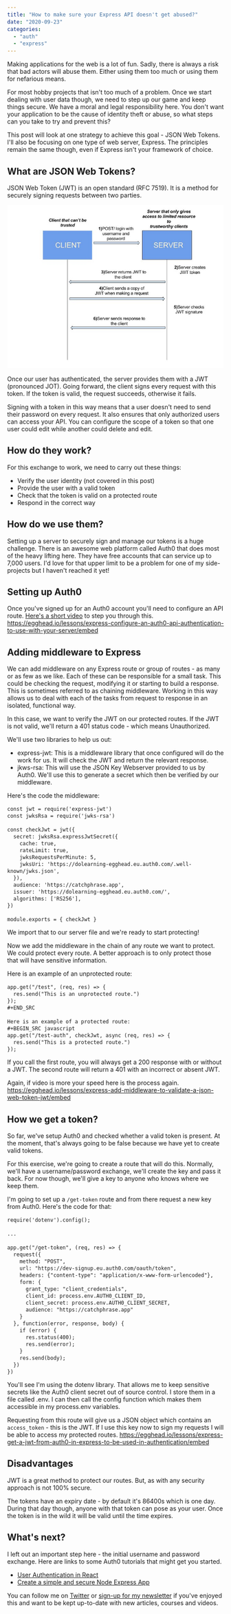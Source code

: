 ```yaml
---
title: "How to make sure your Express API doesn't get abused?"
date: "2020-09-23"
categories: 
  - "auth"
  - "express"
---
```


Making applications for the web is a lot of fun. Sadly, there is always a risk that bad actors will abuse them. Either using them too much or using them for nefarious means.

For most hobby projects that isn't too much of a problem. Once we start dealing with user data though, we need to step up our game and keep things secure. We have a moral and legal responsibility here. You don't want your application to be the cause of identity theft or abuse, so what steps can you take to try and prevent this?

This post will look at one strategy to achieve this goal - JSON Web Tokens. I'll also be focusing on one type of web server, Express. The principles remain the same though, even if Express isn't your framework of choice.

## What are JSON Web Tokens?

JSON Web Token (JWT) is an open standard (RFC 7519). It is a method for securely signing requests between two parties.

![1_l-FS80RhxUgjZOKGgOXnTQ.jpeg](images/NEUiX1VlD.jpeg)

Once our user has authenticated, the server provides them with a JWT (pronounced JOT). Going forward, the client signs every request with this token. If the token is valid, the request succeeds, otherwise it fails.

Signing with a token in this way means that a user doesn't need to send their password on every request. It also ensures that only authorized users can access your API. You can configure the scope of a token so that one user could edit while another could delete and edit.

## How do they work?

For this exchange to work, we need to carry out these things:

- Verify the user identity (not covered in this post)
- Provide the user with a valid token
- Check that the token is valid on a protected route
- Respond in the correct way

## How do we use them?

Setting up a server to securely sign and manage our tokens is a huge challenge. There is an awesome web platform called Auth0 that does most of the heavy lifting here. They have free accounts that can service up to 7,000 users. I'd love for that upper limit to be a problem for one of my side-projects but I haven't reached it yet!

## Setting up Auth0

Once you've signed up for an Auth0 account you'll need to configure an API route. [Here's a short video](https://egghead.io/lessons/express-configure-an-auth0-api-authentication-to-use-with-your-server?pl=building-an-api-with-express-f1ea) to step you through this. https://egghead.io/lessons/express-configure-an-auth0-api-authentication-to-use-with-your-server/embed

## Adding middleware to Express

We can add middleware on any Express route or group of routes - as many or as few as we like. Each of these can be responsible for a small task. This could be checking the request, modifying it or starting to build a response. This is sometimes referred to as chaining middleware. Working in this way allows us to deal with each of the tasks from request to response in an isolated, functional way.

In this case, we want to verify the JWT on our protected routes. If the JWT is not valid, we'll return a 401 status code - which means Unauthorized.

We'll use two libraries to help us out:

- express-jwt: This is a middleware library that once configured will do the work for us. It will check the JWT and return the relevant response.
- jkws-rsa: This will use the JSON Key Webserver provided to us by Auth0. We'll use this to generate a secret which then be verified by our middleware.

Here's the code the middleware:

```
const jwt = require('express-jwt')
const jwksRsa = require('jwks-rsa')

const checkJwt = jwt({
  secret: jwksRsa.expressJwtSecret({
    cache: true,
    rateLimit: true,
    jwksRequestsPerMinute: 5,
    jwksUri: 'https://dolearning-egghead.eu.auth0.com/.well-known/jwks.json',
  }),
  audience: 'https://catchphrase.app',
  issuer: 'https://dolearning-egghead.eu.auth0.com/',
  algorithms: ['RS256'],
})

module.exports = { checkJwt }
```

We import that to our server file and we're ready to start protecting!

Now we add the middleware in the chain of any route we want to protect. We could protect every route. A better approach is to only protect those that will have sensitive information.

Here is an example of an unprotected route:

```
app.get("/test", (req, res) => {
  res.send("This is an unprotected route.")
});
#+END_SRC

Here is an example of a protected route:
#+BEGIN_SRC javascript
app.get("/test-auth", checkJwt, async (req, res) => {
  res.send("This is a protected route.")
});
```

If you call the first route, you will always get a 200 response with or without a JWT. The second route will return a 401 with an incorrect or absent JWT.

Again, if video is more your speed here is the process again. https://egghead.io/lessons/express-add-middleware-to-validate-a-json-web-token-jwt/embed

## How we get a token?

So far, we've setup Auth0 and checked whether a valid token is present. At the moment, that's always going to be false because we have yet to create valid tokens.

For this exercise, we're going to create a route that will do this. Normally, we'll have a username/password exchange, we'll create the key and pass it back. For now though, we'll give a key to anyone who knows where we keep them.

I'm going to set up a `/get-token` route and from there request a new key from Auth0. Here's the code for that:

```
require('dotenv').config();

...

app.get("/get-token", (req, res) => {
  request({
    method: "POST",
    url: "https://dev-signup.eu.auth0.com/oauth/token",
    headers: {"content-type": "application/x-www-form-urlencoded"},
    form: {
      grant_type: "client_credentials",
      client_id: process.env.AUTH0_CLIENT_ID,
      client_secret: process.env.AUTH0_CLIENT_SECRET,
      audience: "https://catchphrase.app"
    }
  }, function(error, response, body) {
    if (error) {
      res.status(400);
      res.send(error);
    }
    res.send(body);
  })
})
```

You'll see I'm using the dotenv library. That allows me to keep sensitive secrets like the Auth0 client secret out of source control. I store them in a file called .env. I can then call the config function which makes them accessible in my process.env variables.

Requesting from this route will give us a JSON object which contains an `access_token` - this is the JWT. If I use this key now to sign my requests I will be able to access my protected routes. https://egghead.io/lessons/express-get-a-jwt-from-auth0-in-express-to-be-used-in-authentication/embed

## Disadvantages

JWT is a great method to protect our routes. But, as with any security approach is not 100% secure.

The tokens have an expiry date - by default it's 86400s which is one day. During that day though, anyone with that token can pose as your user. Once the token is in the wild it will be valid until the time expires.

## What's next?

I left out an important step here - the initial username and password exchange. Here are links to some Auth0 tutorials that might get you started.

- [User Authentication in React](https://auth0.com/blog/complete-guide-to-react-user-authentication/)
- [Create a simple and secure Node Express App](https://auth0.com/blog/create-a-simple-and-secure-node-express-app/)

You can follow me on [Twitter](https://www.twitter.com/dolearning) or [sign-up for my newsletter](https://kevincunningham.co.uk/newsletter) if you've enjoyed this and want to be kept up-to-date with new articles, courses and videos.
